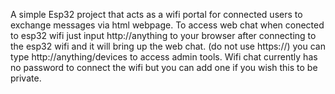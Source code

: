 A simple Esp32 project that acts as a wifi portal for connected users to exchange messages via html webpage.
To access web chat when conected to esp32 wifi just input http://anything to your browser after connecting to the esp32 wifi and it will bring up the web chat. (do not use https://)
you can type http://anything/devices to access admin tools.
Wifi chat currently has no password to connect the wifi but you can add one if you wish this to be private.

